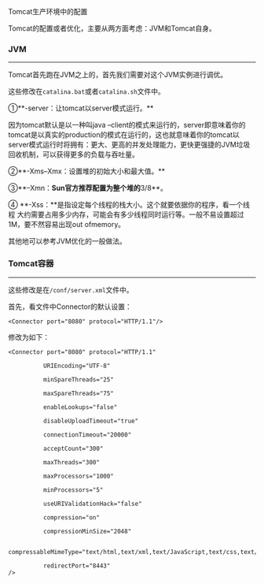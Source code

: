 Tomcat生产环境中的配置

Tomcat的配置或者优化，主要从两方面考虑：JVM和Tomcat自身。

### JVM

---

Tomcat首先跑在JVM之上的，首先我们需要对这个JVM实例进行调优。

这些修改在`catalina.bat`或者`catalina.sh`文件中。

①**-server：让tomcat以server模式运行。**

因为tomcat默认是以一种叫java –client的模式来运行的，server即意味着你的tomcat是以真实的production的模式在运行的，这也就意味着你的tomcat以server模式运行时将拥有：更大、更高的并发处理能力，更快更强捷的JVM垃圾回收机制，可以获得更多的负载与吞吐量。

②**-Xms–Xmx：设置堆的初始大小和最大值。**

③**–Xmn：**Sun官方推荐配置为整个堆的**3/8**。

④ **-Xss：**是指设定每个线程的栈大小。这个就要依据你的程序，看一个线程 大约需要占用多少内存，可能会有多少线程同时运行等。一般不易设置超过1M，要不然容易出现out ofmemory。

其他地可以参考JVM优化的一般做法。

### Tomcat容器

---

这些修改是在`/conf/server.xml`文件中。

首先，看文件中Connector的默认设置：

`<Connector port="8080" protocol="HTTP/1.1"/>`

修改为如下：

```
<Connector port="8080" protocol="HTTP/1.1"

          URIEncoding="UTF-8"  
          
          minSpareThreads="25" 
          
          maxSpareThreads="75"

          enableLookups="false" 
          
          disableUploadTimeout="true" 
          
          connectionTimeout="20000"

          acceptCount="300"  
          
          maxThreads="300" 
          
          maxProcessors="1000" 
          
          minProcessors="5"

          useURIValidationHack="false" 
          
          compression="on" 
          
          compressionMinSize="2048"

          compressableMimeType="text/html,text/xml,text/JavaScript,text/css,text/plain"

          redirectPort="8443"
/>
```



